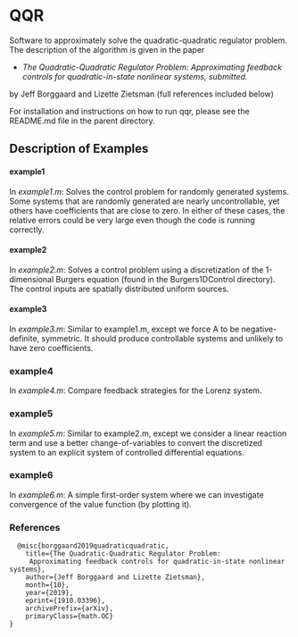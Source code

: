 # QQR
Software to approximately solve the quadratic-quadratic regulator problem.  The description of the algorithm is given in the paper

- *The Quadratic-Quadratic Regulator Problem: Approximating feedback controls for quadratic-in-state nonlinear systems, submitted.* 

by Jeff Borggaard and Lizette Zietsman (full references included below)

For installation and instructions on how to run qqr, please see the README.md
file in the parent directory.

## Description of Examples
#### example1

In _example1.m_: Solves the control problem for randomly generated systems.  Some systems that are randomly generated are nearly uncontrollable, yet others have coefficients that are close to zero.  In either of these cases, the relative errors could be very large even though the code is running correctly.

#### example2

In _example2.m_: Solves a control problem using a discretization of the 1-dimensional Burgers equation (found in the Burgers1DControl directory).  The control inputs are spatially distributed uniform sources.

#### example3

In _example3.m_: Similar to example1.m, except we force A to be negative-definite, symmetric.  It should produce controllable systems and unlikely to have zero coefficients.

### example4

In _example4.m_: Compare feedback strategies for the Lorenz system.

### example5

In _example5.m_: Similar to example2.m, except we consider a linear reaction term and use a better change-of-variables to convert the discretized system to an explicit system of controlled differential equations.

### example6

In _example6.m_: A simple first-order system where we can investigate convergence of the value function (by plotting it).

### References
```
  @misc{borggaard2019quadraticquadratic,
    title={The Quadratic-Quadratic Regulator Problem: 
     Approximating feedback controls for quadratic-in-state nonlinear systems},
    author={Jeff Borggaard and Lizette Zietsman},
    month={10},
    year={2019},
    eprint={1910.03396},
    archivePrefix={arXiv},
    primaryClass={math.OC}
}
```
